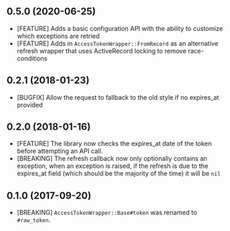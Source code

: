 ## 0.5.0 (2020-06-25)
- [FEATURE] Adds a basic configuration API with the ability to customize which exceptions are retried
- [FEATURE] Adds in `AccessTokenWrapper::FromRecord` as an alternative refresh wrapper that uses ActiveRecord locking to remove race-conditions

## 0.2.1 (2018-01-23)
- [BUGFIX] Allow the request to fallback to the old style if no expires_at provided

## 0.2.0 (2018-01-16)
- [FEATURE] The library now checks the expires_at date of the token before attempting an API call.
- [BREAKING] The refresh callback now only optionally contains an exception, when an exception is raised, if the refresh is due to the expires_at field (which should be the majority of the time) it will be `nil`

## 0.1.0 (2017-09-20)
- [BREAKING] `AccessTokenWrapper::Base#token` was renamed to `#raw_token`.
